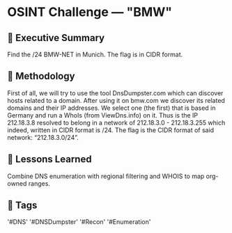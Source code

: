 # OSINT Challenge — "BMW"

## 🧭 Executive Summary
Find the /24 BMW-NET in Munich. The flag is in CIDR format.

## 🧰 Methodology
First of all, we will try to use the tool DnsDumpster.com which can discover hosts related to a domain. After using it on bmw.com we discover its related domains and their IP addresses. We select one (the first) that is based in Germany and run a WhoIs (from ViewDns.info) on it. Thus is the IP 212.18.3.8 resolved to belong in a network of 212.18.3.0 - 212.18.3.255 which indeed, written in CIDR format is /24. The flag is the CIDR format of said network: “212.18.3.0/24”. 

## 🧩 Lessons Learned
Combine DNS enumeration with regional filtering and WHOIS to map org-owned ranges.

## 🧠 Tags
'#DNS' '#DNSDumpster' '#Recon' '#Enumeration'

